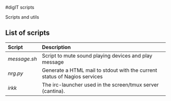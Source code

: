 #digIT scripts

Scripts and utils

## List of scripts
Script          | Description
:------------   | :-------------
_message.sh_    | Script to mute sound playing devices and play message
_nrg.py_        | Generate a HTML mail to stdout with the current status of Nagios services
_irkk_          | The irc-launcher used in the screen/tmux server (cantina).


